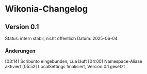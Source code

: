 # Wikonia-Changelog

## Version 0.1
Status: intern stabil, nicht öffentlich
Datum: 2025-06-04

### Änderungen
[03:14] Scribunto eingebunden, Lua läuft
[04:00] Namespace-Aliase aktiviert
[05:52] LocalSettings finalisiert, Version 0.1 gesetzt
